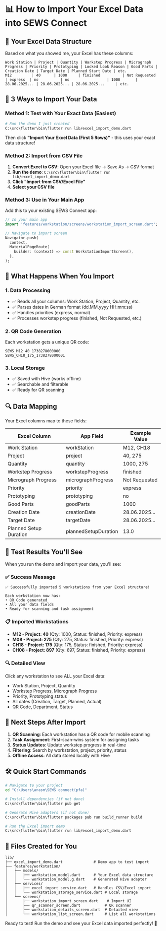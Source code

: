 # 📊 How to Import Your Excel Data into SEWS Connect

## 🎯 Your Excel Data Structure

Based on what you showed me, your Excel has these columns:
```
Work Station | Project | Quantity | Workstep Progress | Micrograph Progress | Priority | Prototyping | Locked Look Reason | Good Parts | Creation Date | Target Date | Planned Start Date | etc.
M12         | 40      | 1000     | finished          | Not Requested       | express  | no          | no                 | 1000       | 28.06.2025... | 28.06.2025... | 28.06.2025...     | etc.
```

## 🚀 3 Ways to Import Your Data

### Method 1: Test with Your Exact Data (Easiest)
```bash
# Run the demo I just created
C:\src\flutter\bin\flutter run lib/excel_import_demo.dart
```

Then click **"Import Your Excel Data (First 5 Rows)"** - this uses your exact data structure!

### Method 2: Import from CSV File
1. **Convert Excel to CSV**: Open your Excel file → Save As → CSV format
2. **Run the demo**: `C:\src\flutter\bin\flutter run lib/excel_import_demo.dart`
3. **Click "Import from CSV/Excel File"**
4. **Select your CSV file**

### Method 3: Use in Your Main App
Add this to your existing SEWS Connect app:

```dart
// In your main app
import 'features/workstation/screens/workstation_import_screen.dart';

// Navigate to import screen
Navigator.push(
  context,
  MaterialPageRoute(
    builder: (context) => const WorkstationImportScreen(),
  ),
);
```

## 📱 What Happens When You Import

### 1. Data Processing
- ✅ Reads all your columns: Work Station, Project, Quantity, etc.
- ✅ Parses dates in German format (dd.MM.yyyy HH:mm:ss)
- ✅ Handles priorities (express, normal)
- ✅ Processes workstep progress (finished, Not Requested, etc.)

### 2. QR Code Generation
Each workstation gets a unique QR code:
```
SEWS_M12_40_1738278000000
SEWS_CH18_175_1738278000001
```

### 3. Local Storage
- ✅ Saved with Hive (works offline)
- ✅ Searchable and filterable
- ✅ Ready for QR scanning

## 🔍 Data Mapping

Your Excel columns map to these fields:

| Excel Column          | App Field            | Example Value |
|-----------------------|---------------------|---------------|
| Work Station          | workStation         | M12, CH18     |
| Project               | project             | 40, 275       |
| Quantity              | quantity            | 1000, 275     |
| Workstep Progress     | workstepProgress    | finished      |
| Micrograph Progress   | micrographProgress  | Not Requested |
| Priority              | priority            | express       |
| Prototyping           | prototyping         | no            |
| Good Parts            | goodParts           | 1000          |
| Creation Date         | creationDate        | 28.06.2025... |
| Target Date           | targetDate          | 28.06.2025... |
| Planned Setup Duration| plannedSetupDuration| 13.0          |

## 🎯 Test Results You'll See

When you run the demo and import your data, you'll see:

### ✅ Success Message
```
✅ Successfully imported 5 workstations from your Excel structure!

Each workstation now has:
• QR Code generated
• All your data fields  
• Ready for scanning and task assignment
```

### 📋 Imported Workstations
- **M12 - Project: 40** (Qty: 1000, Status: finished, Priority: express)
- **M08 - Project: 275** (Qty: 275, Status: finished, Priority: express)
- **CH18 - Project: 175** (Qty: 175, Status: finished, Priority: express)
- **CH08 - Project: 897** (Qty: 697, Status: finished, Priority: express)

### 🔍 Detailed View
Click any workstation to see ALL your Excel data:
- Work Station, Project, Quantity
- Workstep Progress, Micrograph Progress
- Priority, Prototyping status
- All dates (Creation, Target, Planned, Actual)
- QR Code, Department, Status

## 🚀 Next Steps After Import

1. **QR Scanning**: Each workstation has a QR code for mobile scanning
2. **Task Assignment**: First-scan-wins system for assigning tasks
3. **Status Updates**: Update workstep progress in real-time
4. **Filtering**: Search by workstation, project, priority, status
5. **Offline Access**: All data stored locally with Hive

## 🛠️ Quick Start Commands

```bash
# Navigate to your project
cd "C:\Users\anasm\SEWS connect(pfa)"

# Install dependencies (if not done)
C:\src\flutter\bin\flutter pub get

# Generate Hive adapters (if not done)
C:\src\flutter\bin\flutter packages pub run build_runner build

# Run the Excel import demo
C:\src\flutter\bin\flutter run lib/excel_import_demo.dart
```

## 📁 Files Created for You

```
lib/
├── excel_import_demo.dart              # Demo app to test import
├── features/workstation/
│   ├── models/
│   │   ├── workstation_model.dart      # Your Excel data structure
│   │   └── workstation_model.g.dart    # Generated Hive adapter
│   ├── services/
│   │   ├── excel_import_service.dart   # Handles CSV/Excel import
│   │   └── workstation_storage_service.dart # Local storage
│   └── screens/
│       ├── workstation_import_screen.dart    # Import UI
│       ├── qr_scanner_screen.dart           # QR scanner
│       ├── workstation_details_screen.dart  # Detailed view
│       └── workstation_list_screen.dart     # List all workstations
```

Ready to test! Run the demo and see your Excel data imported perfectly! 🎉
